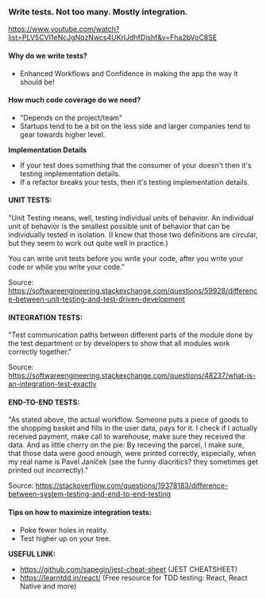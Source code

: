 ### Write tests. Not too many. Mostly integration.

https://www.youtube.com/watch?list=PLV5CVI1eNcJgNqzNwcs4UKrlJdhfDjshf&v=Fha2bVoC8SE


#### Why do we write tests?

  - Enhanced Workflows and Confidence in making the app the way it should be!
  
#### How much code coverage do we need?

  - "Depends on the project/team"
  - Startups tend to be a bit on the less side and larger companies tend to gear towards higher level.
  
  **Implementation Details**
  
   - If your test does something that the consumer of your doesn't then it's testing implementation details.
   - If a refactor breaks your tests, then it's testing implementation details.

#### UNIT TESTS: 
"Unit Testing means, well, testing individual units of behavior. An individual unit of behavior is the smallest possible unit of behavior that can be individually tested in isolation. (I know that those two definitions are circular, but they seem to work out quite well in practice.)

You can write unit tests before you write your code, after you write your code or while you write your code."

Source: https://softwareengineering.stackexchange.com/questions/59928/difference-between-unit-testing-and-test-driven-development

#### INTEGRATION TESTS: 
"Test communication paths between different parts of the module done by the test department or by developers to show that all modules work correctly together."

Source: https://softwareengineering.stackexchange.com/questions/48237/what-is-an-integration-test-exactly

#### END-TO-END TESTS: 
"As stated above, the actual workflow. Someone puts a piece of goods to the shopping basket and fills in the user data, pays for it. I check if I actually received payment, make call to warehouse, make sure they received the data. And as little cherry on the pie: By receving the parcel, I make sure, that those data were good enough, were printed correctly, especially, when my real name is Pavel Janíček (see the funny diacritics? they sometimes get printed out incorrectly)."

Source: https://stackoverflow.com/questions/19378183/difference-between-system-testing-and-end-to-end-testing


#### Tips on how to maximize integration tests:
  - Poke fewer holes in reality.
  - Test higher up on your tree.
  
**USEFUL LINK:**
 - https://github.com/sapegin/jest-cheat-sheet (JEST CHEATSHEET)
 - https://learntdd.in/react/ (Free resource for TDD testing: React, React Native and more)
